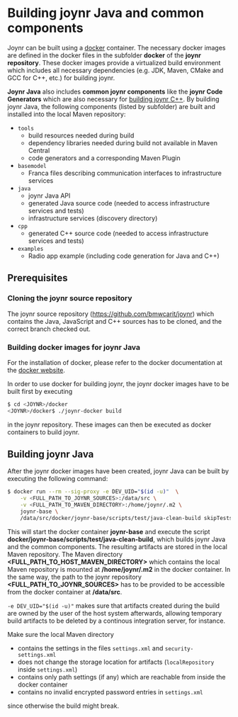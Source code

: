 # Building joynr Java and common components

Joynr can be built using a [docker](http://www.docker.com) container. The necessary docker images are
defined in the docker files in the subfolder **docker** of the **joynr repository**. These docker
images provide a virtualized build environment which includes all necessary dependencies (e.g. JDK,
Maven, CMake and GCC for C++, etc.) for building joynr.

**Joynr Java** also includes **common joynr components** like the **joynr Code Generators** which are
also necessary for [building joynr C++](cpp_building_joynr.md). By building joynr Java, the following
components (listed by subfolder) are built and installed into the local Maven repository:

* `tools`
  * build resources needed during build
  * dependency libraries needed during build not available in Maven Central
  * code generators and a corresponding Maven Plugin
* `basemodel`
  * Franca files describing communication interfaces to infrastructure services
* `java`
  * joynr Java API
  * generated Java source code (needed to access infrastructure services and tests)
  * infrastructure services (discovery directory)
* `cpp`
  * generated C++ source code (needed to access infrastructure services and tests)
* `examples`
  * Radio app example (including code generation for Java and C++)


## Prerequisites

### Cloning the joynr source repository
The joynr source repository (https://github.com/bmwcarit/joynr) which contains the Java, JavaScript
and C++ sources has to be cloned, and the correct branch checked out.


### Building docker images for joynr Java
For the installation of docker, please refer to the docker documentation at the
[docker website](http://docs.docker.com).

In order to use docker for building joynr, the joynr docker images have to be built first by executing

```bash
$ cd <JOYNR>/docker
<JOYNR>/docker$ ./joynr-docker build
```
in the joynr repository. These images can then be executed as docker containers to build joynr.


## Building joynr Java
After the joynr docker images have been created, joynr Java can be built by executing the following
command:

```bash
$ docker run --rm --sig-proxy -e DEV_UID="$(id -u)"  \
    -v <FULL_PATH_TO_JOYNR_SOURCES>:/data/src \
    -v <FULL_PATH_TO_MAVEN_DIRECTORY>:/home/joynr/.m2 \
    joynr-base \
    /data/src/docker/joynr-base/scripts/test/java-clean-build skipTests
```

This will start the docker container **joynr-base** and execute the script
**docker/joynr-base/scripts/test/java-clean-build**, which builds joynr Java and the common
components. The resulting artifacts are stored in the local Maven repository. 
The Maven directory **&lt;FULL_PATH_TO_HOST_MAVEN_DIRECTORY&gt;** which contains the
local Maven repository is mounted at **/home/joynr/.m2** in the docker container. In the same way,
the path to the joynr repository **&lt;FULL_PATH_TO_JOYNR_SOURCES&gt;** has to be provided to be
accessible from the docker container at **/data/src**.

```-e DEV_UID="$(id -u)"``` makes sure that artifacts created during the build are owned by the user
of the host system afterwards, allowing temporary build artifacts to be deleted by a continous
integration server, for instance.

Make sure the local Maven directory

* contains the settings in the files ```settings.xml``` and ```security-settings.xml```
* does not change the storage location for artifacts (```localRepository``` inside
  ```settings.xml```)
* contains only path settings (if any) which are reachable from inside the docker container
* contains no invalid encrypted password entries in ```settings.xml```

since otherwise the build might break.
